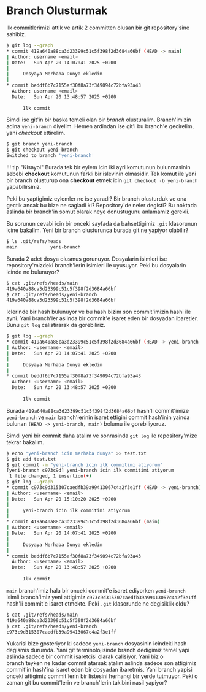 # Branch Olusturmak

Ilk commitlerimizi attik ve artik 2 committen olusan bir git repository'sine sahibiz.

```bash
$ git log --graph
* commit 419a640a88ca3d23399c51c5f398f2d3684a66bf (HEAD -> main)
| Author: username <email>
| Date:   Sun Apr 20 14:07:41 2025 +0200
| 
|     Dosyaya Merhaba Dunya ekledim
| 
* commit beddf6b7c7155af30f8a73f349094c72bfa93a43
  Author: username <email>
  Date:   Sun Apr 20 13:48:57 2025 +0200
  
      Ilk commit
```

Simdi ise git'in bir baska temeli olan bir *branch* olusturalim. Branch'imizin adina `yeni-branch` diyelim. Hemen ardindan ise git'i bu branch'e gecirelim, yani *checkout* ettirelim.

```bash
$ git branch yeni-branch
$ git checkout yeni-branch
Switched to branch 'yeni-branch'
```

!!! tip "Kisayol"
    Burada tek bir eylem icin iki ayri komutunun bulunmasinin sebebi **checkout** komutunun farkli bir islevinin olmasidir. Tek komut ile yeni bir branch olusturup ona **checkout** etmek icin `git checkout -b yeni-branch` yapabilirsiniz.

Peki bu yaptigimiz eylemler ne ise yaradi? Bir branch olusturduk ve ona gectik ancak bu bize ne sagladi ki? Repository'de neler degisti? Bu noktada aslinda bir branch'in somut olarak neye donustugunu anlamamiz gerekli.

Bu sorunun cevabi icin bir onceki sayfada da bahsettigimiz `.git` klasorunun icine bakalim. Yeni bir branch olusturunca burada git ne yapiyor olabilir?

```bash
$ ls .git/refs/heads
main            yeni-branch
```

Burada 2 adet dosya olusmus gorunuyor. Dosyalarin isimleri ise repository'mizdeki branch'lerin isimleri ile uyusuyor. Peki bu dosyalarin icinde ne bulunuyor?

```bash
$ cat .git/refs/heads/main
419a640a88ca3d23399c51c5f398f2d3684a66bf
$ cat .git/refs/heads/yeni-branch
419a640a88ca3d23399c51c5f398f2d3684a66bf
```

Iclerinde bir hash bulunuyor ve bu hash bizim son commit'imizin hashi ile ayni. Yani branch'ler aslinda bir commit'e isaret eden bir dosyadan ibaretler. Bunu `git log` calistirarak da gorebiliriz.

```bash
$ git log --graph
* commit 419a640a88ca3d23399c51c5f398f2d3684a66bf (HEAD -> yeni-branch, main)
| Author: <username> <email>
| Date:   Sun Apr 20 14:07:41 2025 +0200
| 
|     Dosyaya Merhaba Dunya ekledim
| 
* commit beddf6b7c7155af30f8a73f349094c72bfa93a43
  Author: <username> <email>
  Date:   Sun Apr 20 13:48:57 2025 +0200
  
      Ilk commit
```

Burada `419a640a88ca3d23399c51c5f398f2d3684a66bf` hash'li commit'imize `yeni-branch` ve `main` branch'lerinin isaret ettigini commit hash'inin yainda bulunan `(HEAD -> yeni-branch, main)` bolumu ile gorebiliyoruz.

Simdi yeni bir commit daha atalim ve sonrasinda `git log` ile repository'mize tekrar bakalim.

```bash
$ echo "yeni-branch icin merhaba dunya" >> test.txt
$ git add test.txt
$ git commit -m "yeni-branch icin ilk commitimi atiyorum"
[yeni-branch c973c9d] yeni-branch icin ilk commitimi atiyorum
 1 file changed, 1 insertion(+)
$ git log --graph
* commit c973c9d315307caedfb39a99413067c4a2f3e1ff (HEAD -> yeni-branch)
| Author: <username> <email>
| Date:   Sun Apr 20 15:10:20 2025 +0200
| 
|     yeni-branch icin ilk commitimi atiyorum
| 
* commit 419a640a88ca3d23399c51c5f398f2d3684a66bf (main)
| Author: <username> <email>
| Date:   Sun Apr 20 14:07:41 2025 +0200
| 
|     Dosyaya Merhaba Dunya ekledim
| 
* commit beddf6b7c7155af30f8a73f349094c72bfa93a43
  Author: <username> <email>
  Date:   Sun Apr 20 13:48:57 2025 +0200
  
      Ilk commit
```

`main` branch'imiz hala bir onceki commit'e isaret ediyorken `yeni-branch` isimli branch'imiz yeni attigimiz `c973c9d315307caedfb39a99413067c4a2f3e1ff` hash'li commit'e isaret etmekte. Peki `.git` klasorunde ne degisiklik oldu?

```bash
$ cat .git/refs/heads/main
419a640a88ca3d23399c51c5f398f2d3684a66bf
$ cat .git/refs/heads/yeni-branch
c973c9d315307caedfb39a99413067c4a2f3e1ff
```

Yukarisi bize gosteriyor ki sadece `yeni-branch` dosyasinin icindeki hash degismis durumda. Yani git terminolojisinde branch dedigimiz temel yapi aslinda sadece bir commit isaretcisi olarak calisiyor. Yani biz o branch'teyken ne kadar commit atarsak atalim aslinda sadece son attigimiz commit'in hash'ina isaret eden bir dosyadan ibaretmis. Yani branch yapisi onceki attigimiz commit'lerin bir listesini herhangi bir yerde tutmuyor. Peki o zaman git bu commit'lerin ve branch'lerin takibini nasil yapiyor?